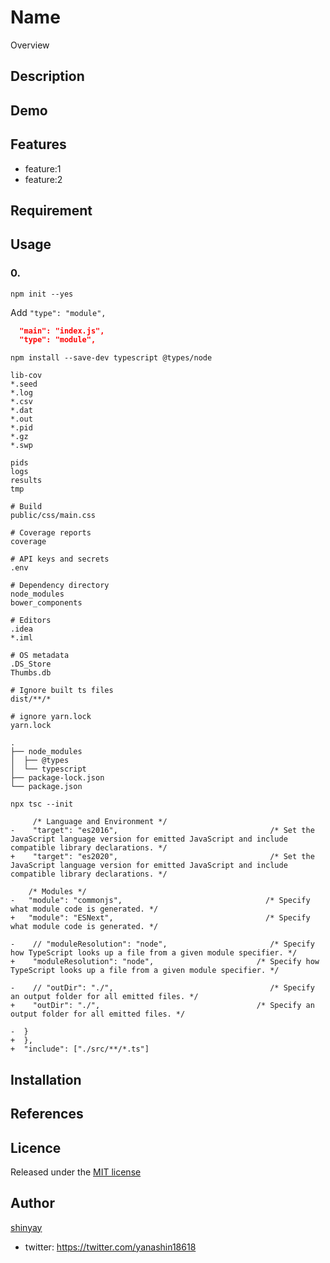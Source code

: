 # Name

Overview

## Description

## Demo

## Features

- feature:1
- feature:2

## Requirement

## Usage

### 0.

```shell
npm init --yes
```

Add `"type": "module",`

```json
  "main": "index.js",
  "type": "module",
```

```shell
npm install --save-dev typescript @types/node
```

```
lib-cov
*.seed
*.log
*.csv
*.dat
*.out
*.pid
*.gz
*.swp

pids
logs
results
tmp

# Build
public/css/main.css

# Coverage reports
coverage

# API keys and secrets
.env

# Dependency directory
node_modules
bower_components

# Editors
.idea
*.iml

# OS metadata
.DS_Store
Thumbs.db

# Ignore built ts files
dist/**/*

# ignore yarn.lock
yarn.lock
```

```
.
├── node_modules
│  ├── @types
│  └── typescript
├── package-lock.json
└── package.json
```

```shell
npx tsc --init
```

```text
     /* Language and Environment */
-    "target": "es2016",                                  /* Set the JavaScript language version for emitted JavaScript and include compatible library declarations. */
+    "target": "es2020",                                  /* Set the JavaScript language version for emitted JavaScript and include compatible library declarations. */
```

```text
    /* Modules */
-   "module": "commonjs",                                /* Specify what module code is generated. */
+   "module": "ESNext",                                  /* Specify what module code is generated. */
```

```text
-    // "moduleResolution": "node",                       /* Specify how TypeScript looks up a file from a given module specifier. */
+    "moduleResolution": "node",                       /* Specify how TypeScript looks up a file from a given module specifier. */
```

```text
-    // "outDir": "./",                                   /* Specify an output folder for all emitted files. */
+    "outDir": "./",                                   /* Specify an output folder for all emitted files. */
```

```text
-  }
+  },
+  "include": ["./src/**/*.ts"]
```

## Installation

## References

## Licence

Released under the [MIT license](https://gist.githubusercontent.com/shinyay/56e54ee4c0e22db8211e05e70a63247e/raw/34c6fdd50d54aa8e23560c296424aeb61599aa71/LICENSE)

## Author

[shinyay](https://github.com/shinyay)
- twitter: https://twitter.com/yanashin18618
